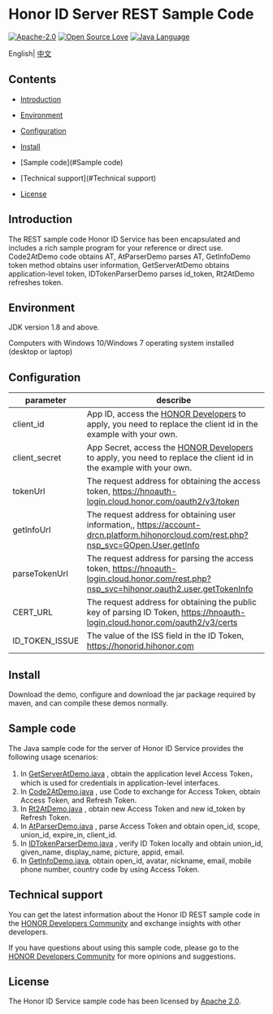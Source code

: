 # Honor ID Server REST Sample Code

[![Apache-2.0](https://img.shields.io/badge/license-Apache-blue)](http://www.apache.org/licenses/LICENSE-2.0)
[![Open Source Love](https://img.shields.io/static/v1?label=Open%20Source&message=%E2%9D%A4%EF%B8%8F&color=green)]()
[![Java Language](https://img.shields.io/badge/language-java-green.svg)](https://www.java.com/en/)

English| [中文](READNE.MD)



## Contents

- [Introduction](#Introduction)
- [Environment](#Environment)
- [Configuration](#Configuration)
- [Install](#Install)

- [Sample code](#Sample code)
- [Technical support](#Technical support)
- [License](#License)



## Introduction

The REST sample code Honor ID Service has been encapsulated and includes a rich sample program for your reference or direct use. Code2AtDemo code obtains AT, AtParserDemo parses AT, GetInfoDemo token method obtains user information, GetServerAtDemo obtains application-level token, IDTokenParserDemo parses id_token, Rt2AtDemo refreshes token.



## Environment

JDK version 1.8 and above.

Computers with Windows 10/Windows 7 operating system installed (desktop or laptop)



## Configuration

| parameter      | describe                                                     |
| -------------- | ------------------------------------------------------------ |
| client_id      | App ID, access the [HONOR Developers](https://developer.honor.com/) to apply, you need to replace the client id in the example with your own. |
| client_secret  | App Secret, access the [HONOR Developers](https://developer.honor.com/) to apply, you need to replace the client id in the example with your own. |
| tokenUrl       | The request address for obtaining the access token, https://hnoauth-login.cloud.honor.com/oauth2/v3/token |
| getInfoUrl     | The request address for obtaining user information,, https://account-drcn.platform.hihonorcloud.com/rest.php?nsp_svc=GOpen.User.getInfo |
| parseTokenUrl  | The request address for parsing the access token, https://hnoauth-login.cloud.honor.com/rest.php?nsp_svc=hihonor.oauth2.user.getTokenInfo |
| CERT_URL       | The request address for obtaining the public key of parsing ID Token, https://hnoauth-login.cloud.honor.com/oauth2/v3/certs |
| ID_TOKEN_ISSUE | The value of the ISS field in the ID Token, https://honorid.hihonor.com |



## Install

Download the demo, configure and download the jar package required by maven, and can compile these demos normally.



## Sample code

The Java sample code for the server of Honor ID Service provides the following usage scenarios:

1. In [GetServerAtDemo.java](./src/main/java/com/hihonor/honorid/demo/GetServerAtDemo.java) , obtain the application level Access Token，which is used for credentials in application-level interfaces.
2. In [Code2AtDemo.java](./src/main/java/com/hihonor/honorid/demo/Code2AtDemo.java) , use Code to exchange for Access Token, obtain Access Token, and Refresh Token. 
3. In [Rt2AtDemo.java](./src/main/java/com/hihonor/honorid/demo/Rt2AtDemo.java) , obtain new Access Token and new id_token by Refresh Token.
4. In [AtParserDemo.java](./src/main/java/com/hihonor/honorid/demo/AtParserDemo.java) , parse Access Token and obtain open_id, scope, union_id, expire_in, client_id.
5. In [IDTokenParserDemo.java](./src/main/java/com/hihonor/honorid/demo/IDTokenParserDemo.java) , verify ID Token locally and obtain union_id, given_name, display_name, picture, appid, email.
6. In [GetInfoDemo.java](./src/main/java/com/hihonor/honorid/demo/GetInfoDemo.java), obtain open_id, avatar, nickname, email, mobile phone number,  country code by using Access Token.



## Technical support

You can get the latest information about the Honor ID REST sample code in the  [HONOR Developers Community](https://developer.honor.com/cn/forum/?navation=dh11614886576872095748%2F1) and exchange insights with other developers.

If you have questions about using this sample code, please go to the [HONOR Developers Community](https://developer.honor.com/cn/forum/?navation=dh11614886576872095748%2F1)  for more opinions and suggestions.



## License

The Honor ID Service sample code has been licensed by [Apache 2.0](http://www.apache.org/licenses/LICENSE-2.0).

